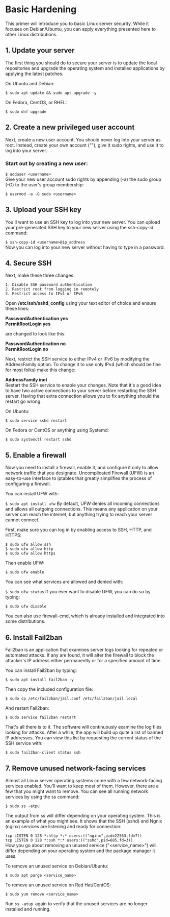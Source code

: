 # Basic Hardening
This primer will introduce you to basic Linux server security. While it focuses on Debian/Ubuntu, you can apply everything presented here to other Linux distributions.

## 1. Update your server
The first thing you should do to secure your server is to update the local repositories and upgrade the operating system and installed applications by applying the latest patches.

On Ubuntu and Debian:

```$ sudo apt update && sudo apt upgrade -y```   

On Fedora, CentOS, or RHEL:

```$ sudo dnf upgrade```  
## 2. Create a new privileged user account
Next, create a new user account. You should never log into your server as root. Instead, create your own account ("<user>"), give it sudo rights, and use it to log into your server.

### Start out by creating a new user:

`$ adduser <username>`  
Give your new user account sudo rights by appending (-a) the sudo group (-G) to the user's group membership:

`$ usermod -a -G sudo <username>`
## 3. Upload your SSH key
You'll want to use an SSH key to log into your new server. You can upload your pre-generated SSH key to your new server using the ssh-copy-id command:

`$ ssh-copy-id <username>@ip_address`  
Now you can log into your new server without having to type in a password.

## 4. Secure SSH
Next, make these three changes:

    1. Disable SSH password authentication  
    2. Restrict root from logging in remotely  
    3. Restrict access to IPv4 or IPv6  

Open **/etc/ssh/sshd_config** using your text editor of choice and ensure these lines:

**PasswordAuthentication yes**  
**PermitRootLogin yes**  

are changed to look like this:

**PasswordAuthentication no**  
**PermitRootLogin no**  

Next, restrict the SSH service to either IPv4 or IPv6 by modifying the AddressFamily option. To change it to use only IPv4 (which should be fine for most folks) make this change:

**AddressFamily inet**  
Restart the SSH service to enable your changes. Note that it's a good idea to have two active connections to your server before restarting the SSH server. Having that extra connection allows you to fix anything should the restart go wrong.

On Ubuntu:

```$ sudo service sshd restart```

On Fedora or CentOS or anything using Systemd:

`$ sudo systemctl restart sshd`  
## 5. Enable a firewall
Now you need to install a firewall, enable it, and configure it only to allow network traffic that you designate. Uncomplicated Firewall (UFW) is an easy-to-use interface to iptables that greatly simplifies the process of configuring a firewall.

You can install UFW with:

`$ sudo apt install ufw`
By default, UFW denies all incoming connections and allows all outgoing connections. This means any application on your server can reach the internet, but anything trying to reach your server cannot connect.

First, make sure you can log in by enabling access to SSH, HTTP, and HTTPS:

`$ sudo ufw allow ssh`  
`$ sudo ufw allow http`  
`$ sudo ufw allow https`  

Then enable UFW:

`$ sudo ufw enable`  

You can see what services are allowed and denied with:

`$ sudo ufw status`
If you ever want to disable UFW, you can do so by typing:

`$ sudo ufw disable`  

You can also use firewall-cmd, which is already installed and integrated into some distributions.

## 6. Install Fail2ban
Fail2ban is an application that examines server logs looking for repeated or automated attacks. If any are found, it will alter the firewall to block the attacker's IP address either permanently or for a specified amount of time.

You can install Fail2ban by typing:

`$ sudo apt install fail2ban -y`

Then copy the included configuration file:

`$ sudo cp /etc/fail2ban/jail.conf /etc/fail2ban/jail.local`  

And restart Fail2ban:

`$ sudo service fail2ban restart`

That's all there is to it. The software will continuously examine the log files looking for attacks. After a while, the app will build up quite a list of banned IP addresses. You can view this list by requesting the current status of the SSH service with:

`$ sudo fail2ban-client status ssh`

## 7. Remove unused network-facing services
Almost all Linux server operating systems come with a few network-facing services enabled. You'll want to keep most of them. However, there are a few that you might want to remove. You can see all running network services by using the ss command:

`$ sudo ss -atpu`  

The output from ss will differ depending on your operating system. This is an example of what you might see. It shows that the SSH (sshd) and Ngnix (nginx) services are listening and ready for connection:

```tcp LISTEN 0 128 *:http *:* users:(("nginx",pid=22563,fd=7))```   
```tcp LISTEN 0 128 *:ssh *:* users:(("sshd",pid=685,fd=3))```  
How you go about removing an unused service ("<service_name>") will differ depending on your operating system and the package manager it uses.

To remove an unused service on Debian/Ubuntu:

`$ sudo apt purge <service_name>`  

To remove an unused service on Red Hat/CentOS:

`$ sudo yum remove <service_name>`

Run `ss -atup `again to verify that the unused services are no longer installed and running.
